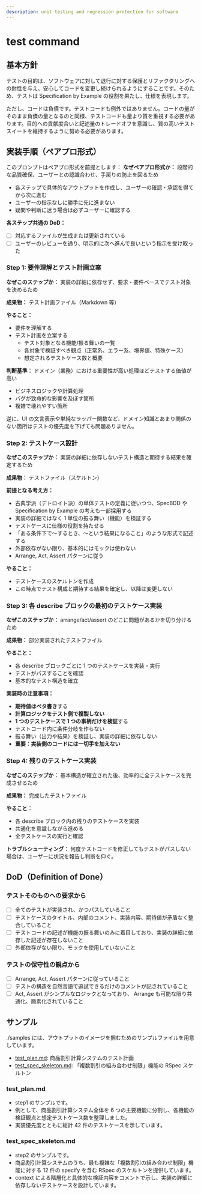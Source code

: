 ```yaml
---
description: unit testing and regression protection for software
---
```


# test command

## 基本方針

テストの目的は、ソフトウェアに対して退行に対する保護とリファクタリングへの耐性を与え、安心してコードを変更し続けられるようにすることです。そのため、テストは Specification by Example の役割を果たし、仕様を表現します。

ただし、コードは負債です。テストコードも例外ではありません。コードの量がそのまま負債の量となるのと同様、テストコードも量より質を重視する必要があります。目的への貢献度合いと記述量のトレードオフを意識し、質の高いテストスイートを維持するように努める必要があります。

## 実装手順（ペアプロ形式）

このプロンプトはペアプロ形式を前提とします：
**なぜペアプロ形式か：** 段階的な品質確保、ユーザーとの認識合わせ、手戻りの防止を図るため

- 各ステップで具体的なアウトプットを作成し、ユーザーの確認・承認を得てから次に進む
- ユーザーの指示なしに勝手に先に進まない
- 疑問や判断に迷う場合は必ずユーザーに確認する

**各ステップ共通の DoD：**

- [ ] 対応するファイルが生成または更新されている
- [ ] ユーザーのレビューを通り、明示的に次へ進んで良いという指示を受け取った

### Step 1: 要件理解とテスト計画立案

**なぜこのステップか：** 実装の詳細に依存せず、要求・要件ベースでテスト対象を決めるため

**成果物：** テスト計画ファイル（Markdown 等）

**やること：**

- 要件を理解する
- テスト計画を立案する
  - テスト対象となる機能/振る舞いの一覧
  - 各対象で検証すべき観点（正常系、エラー系、境界値、特殊ケース）
  - 想定されるテストケース数と概要

**判断基準：** ドメイン（業務）における重要性が高い処理ほどテストする価値が高い

- ビジネスロジックや計算処理
- バグが致命的な影響を及ぼす箇所
- 複雑で壊れやすい箇所

逆に、UI の文言表示や単純なラッパー関数など、ドメイン知識とあまり関係のない箇所はテストの優先度を下げても問題ありません。

### Step 2: テストケース設計

**なぜこのステップか：** 実装の詳細に依存しないテスト構造と期待する結果を確定するため

**成果物：** テストファイル（スケルトン）

**前提となる考え方：**

- 古典学派（デトロイト派）の単体テストの定義に従いつつ、SpecBDD や Specification by Example の考えも一部採用する
- 実装の詳細ではなく 1 単位の振る舞い（機能）を検証する
- テストケースに仕様の役割を持たせる
- 「ある条件下で〜するとき、〜という結果になること」のような形式で記述する
- 外部依存がない限り、基本的にはモックは使わない
- Arrange, Act, Assert パターンに従う

**やること：**

- テストケースのスケルトンを作成
- この時点でテスト構成と期待する結果を確定し、以降は変更しない

### Step 3: 各 describe ブロックの最初のテストケース実装

**なぜこのステップか：** arrange/act/assert のどこに問題があるかを切り分けるため

**成果物：** 部分実装されたテストファイル

**やること：**

- 各 describe ブロックごとに 1 つのテストケースを実装・実行
- テストがパスすることを確認
- 基本的なテスト構造を確立

**実装時の注意事項：**

- **期待値はベタ書き**する
- **計算ロジックをテスト側で複製しない**
- **1 つのテストケースで 1 つの事柄だけを検証**する
- テストコード内に条件分岐を作らない
- 振る舞い（出力や結果）を検証し、実装の詳細に依存しない
- **重要：実装側のコードには一切手を加えない**

### Step 4: 残りのテストケース実装

**なぜこのステップか：** 基本構造が確立された後、効率的に全テストケースを完成させるため

**成果物：** 完成したテストファイル

**やること：**

- 各 describe ブロック内の残りのテストケースを実装
- 共通化を意識しながら進める
- 全テストケースの実行と確認

**トラブルシューティング：**
何度テストコードを修正してもテストがパスしない場合は、ユーザーに状況を報告し判断を仰ぐ。

## DoD（Definition of Done）

### テストそのものへの要求から

- [ ] 全てのテストが実装され、かつパスしていること
- [ ] テストケースのタイトル、内部のコメント、実装内容、期待値が矛盾なく整合していること
- [ ] テストコードの記述が機能の振る舞いのみに着目しており、実装の詳細に依存した記述が存在しないこと
- [ ] 外部依存がない限り、モックを使用していないこと

### テストの保守性の観点から

- [ ] Arrange, Act, Assert パターンに従っていること
- [ ] テストの構造を自然言語で追試できるだけのコメントが記されていること
- [ ] Act, Assert がシンプルなロジックとなっており、 Arrange も可能な限り共通化、簡素化されていること

## サンプル

./samples には、アウトプットのイメージを掴むためのサンプルファイルを用意しています。

- [test_plan.md](./samples/test_plan.md): 商品割引計算システムのテスト計画
- [test_spec_skeleton.md](./samples/test_spec_skeleton.md): 「複数割引の組み合わせ制限」機能の RSpec スケルトン

### test_plan.md

- step1 のサンプルです。
- 例として、商品割引計算システム全体を 6 つの主要機能に分割し、各機能の検証観点と想定テストケース数を整理しました。
- 実装優先度とともに総計 42 件のテストケースを示しています。

### test_spec_skeleton.md

- step2 のサンプルです。
- 商品割引計算システムのうち、最も複雑な「複数割引の組み合わせ制限」機能に対する 12 件の specify を含む RSpec のスケルトンを提供しています。
- context による階層化と具体的な検証内容をコメントで示し、実装の詳細に依存しないテストケースを設計しています。

